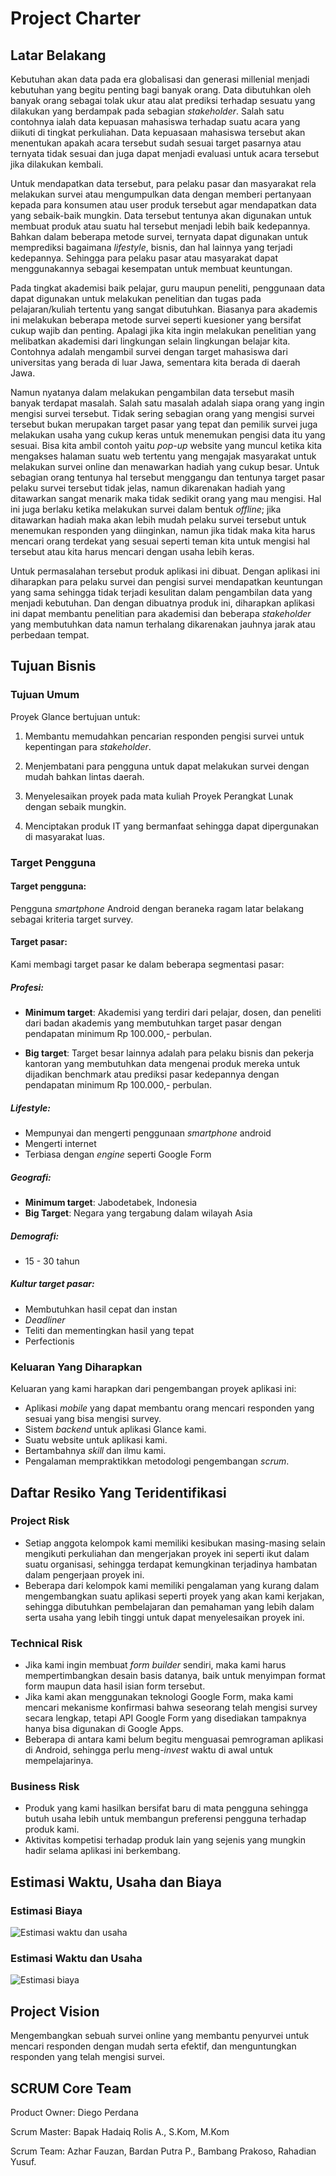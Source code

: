 Project Charter
===============

## Latar Belakang

Kebutuhan akan data pada era globalisasi dan generasi millenial menjadi kebutuhan yang begitu penting bagi banyak orang. Data dibutuhkan oleh banyak orang sebagai tolak ukur atau alat prediksi terhadap sesuatu yang dilakukan yang berdampak pada sebagian *stakeholder*. Salah satu contohnya ialah data kepuasan mahasiswa terhadap suatu acara yang diikuti di tingkat perkuliahan. Data kepuasaan mahasiswa tersebut akan menentukan apakah acara tersebut sudah sesuai target pasarnya atau ternyata tidak sesuai dan juga dapat menjadi evaluasi untuk acara tersebut jika dilakukan kembali.

Untuk mendapatkan data tersebut, para pelaku pasar dan masyarakat rela melakukan survei atau mengumpulkan data dengan memberi pertanyaan kepada para konsumen atau user produk tersebut agar mendapatkan data yang sebaik-baik mungkin. Data tersebut tentunya akan digunakan untuk membuat produk atau suatu hal tersebut menjadi lebih baik kedepannya. Bahkan dalam beberapa metode survei, ternyata dapat digunakan untuk memprediksi bagaimana *lifestyle*, bisnis, dan hal lainnya yang terjadi kedepannya. Sehingga para pelaku pasar atau masyarakat dapat menggunakannya sebagai kesempatan untuk membuat keuntungan.

Pada tingkat akademisi baik pelajar, guru maupun peneliti, penggunaan data dapat digunakan untuk melakukan penelitian dan tugas pada pelajaran/kuliah tertentu yang sangat dibutuhkan. Biasanya para akademis ini melakukan beberapa metode survei seperti kuesioner yang bersifat cukup wajib dan penting. Apalagi jika kita ingin melakukan penelitian yang melibatkan akademisi dari lingkungan selain lingkungan belajar kita. Contohnya adalah mengambil survei dengan target mahasiswa dari universitas yang berada di luar Jawa, sementara kita berada di daerah Jawa.

Namun nyatanya dalam melakukan pengambilan data tersebut masih banyak terdapat masalah. Salah satu masalah adalah siapa orang yang ingin mengisi survei tersebut. Tidak sering sebagian orang yang mengisi survei tersebut bukan merupakan target pasar yang tepat dan pemilik survei juga melakukan usaha yang cukup keras untuk menemukan pengisi data itu yang sesuai. Bisa kita ambil contoh yaitu *pop-up* website yang muncul ketika kita mengakses halaman suatu web tertentu yang mengajak masyarakat untuk melakukan survei online dan menawarkan hadiah yang cukup besar. Untuk sebagian orang tentunya hal tersebut menggangu dan tentunya target pasar pelaku survei tersebut tidak jelas, namun dikarenakan hadiah yang ditawarkan sangat menarik maka tidak sedikit orang yang mau mengisi. Hal ini juga berlaku ketika melakukan survei dalam bentuk *offline*; jika ditawarkan hadiah maka akan lebih mudah pelaku survei tersebut untuk menemukan responden yang diinginkan, namun jika tidak maka kita harus mencari orang terdekat yang sesuai seperti teman kita untuk mengisi hal tersebut atau kita harus mencari dengan usaha lebih keras.

Untuk permasalahan tersebut produk aplikasi ini dibuat. Dengan aplikasi ini diharapkan para pelaku survei dan pengisi survei mendapatkan keuntungan yang sama sehingga tidak terjadi kesulitan dalam pengambilan data yang menjadi kebutuhan. Dan dengan dibuatnya produk ini, diharapkan aplikasi ini dapat membantu penelitian para akademisi dan beberapa *stakeholder* yang membutuhkan data namun terhalang dikarenakan jauhnya jarak atau perbedaan tempat.


## Tujuan Bisnis

### Tujuan Umum

Proyek Glance bertujuan untuk:

1. Membantu memudahkan pencarian responden pengisi survei untuk kepentingan para *stakeholder*.

2. Menjembatani para pengguna untuk dapat melakukan survei dengan mudah bahkan lintas daerah.

3. Menyelesaikan proyek pada mata kuliah Proyek Perangkat Lunak dengan sebaik mungkin.

4. Menciptakan produk IT yang bermanfaat sehingga dapat dipergunakan di masyarakat luas. 

### Target Pengguna

#### Target pengguna:

Pengguna *smartphone* Android dengan beraneka ragam latar belakang sebagai kriteria target survey.

#### Target pasar:

Kami membagi target pasar ke dalam beberapa segmentasi pasar:

##### Profesi: 

* **Minimum target**: Akademisi yang terdiri dari pelajar, dosen, dan peneliti dari badan akademis yang membutuhkan target
pasar dengan pendapatan minimum Rp 100.000,- perbulan.

* **Big target**: Target besar lainnya adalah para pelaku bisnis dan pekerja kantoran yang membutuhkan data mengenai produk
mereka untuk dijadikan benchmark atau prediksi pasar kedepannya dengan pendapatan minimum Rp 100.000,- 
perbulan.

##### Lifestyle:
* Mempunyai dan mengerti penggunaan *smartphone* android 
* Mengerti internet 
* Terbiasa dengan *engine* seperti Google Form 

##### Geografi:
* **Minimum target**: Jabodetabek, Indonesia
* **Big Target**: Negara yang tergabung dalam wilayah Asia
    
##### Demografi: 
* 15 - 30 tahun

##### Kultur target pasar:
* Membutuhkan hasil cepat dan instan
* *Deadliner*
* Teliti dan mementingkan hasil yang tepat
* Perfectionis

### Keluaran Yang Diharapkan
Keluaran yang kami harapkan dari pengembangan proyek aplikasi ini:
* Aplikasi *mobile* yang dapat membantu orang mencari responden yang sesuai yang bisa mengisi survey.
* Sistem *backend* untuk aplikasi Glance kami.
* Suatu website untuk aplikasi kami.
* Bertambahnya *skill* dan ilmu kami.
* Pengalaman mempraktikkan metodologi pengembangan *scrum*.

## Daftar Resiko Yang Teridentifikasi

### Project Risk
* Setiap anggota kelompok kami memiliki kesibukan masing-masing selain mengikuti perkuliahan dan mengerjakan proyek ini seperti ikut dalam suatu organisasi, sehingga terdapat kemungkinan terjadinya hambatan dalam pengerjaan proyek ini.
* Beberapa dari kelompok kami memiliki pengalaman yang kurang dalam mengembangkan suatu aplikasi seperti proyek yang akan kami kerjakan, sehingga dibutuhkan pembelajaran dan pemahaman yang lebih dalam serta usaha yang lebih tinggi untuk dapat menyelesaikan proyek ini.

### Technical Risk
* Jika kami ingin membuat *form builder* sendiri, maka kami harus mempertimbangkan desain basis datanya, baik untuk menyimpan format form maupun data hasil isian form tersebut.
* Jika kami akan menggunakan teknologi Google Form, maka kami mencari mekanisme konfirmasi bahwa seseorang telah mengisi survey secara lengkap, tetapi API Google Form yang disediakan tampaknya hanya bisa digunakan di Google Apps.
* Beberapa di antara kami belum begitu menguasai pemrograman aplikasi di Android, sehingga perlu meng-*invest* waktu di awal untuk mempelajarinya.

### Business Risk
* Produk yang kami hasilkan bersifat baru di mata pengguna sehingga butuh usaha lebih untuk membangun preferensi pengguna terhadap produk kami.
* Aktivitas kompetisi terhadap produk lain yang sejenis yang mungkin hadir selama aplikasi ini berkembang.



## Estimasi Waktu, Usaha dan Biaya

### Estimasi Biaya
![Estimasi waktu dan usaha](docs/Gant_Chart_of_Glance.png)

### Estimasi Waktu dan Usaha
![Estimasi biaya](docs/biaya.png)

## Project Vision
Mengembangkan sebuah survei online yang membantu penyurvei untuk mencari responden dengan mudah serta efektif, dan menguntungkan responden yang telah mengisi survei.  

## SCRUM Core Team
Product Owner: Diego Perdana

Scrum Master: Bapak Hadaiq Rolis A., S.Kom, M.Kom

Scrum Team: Azhar Fauzan, Bardan Putra P., Bambang Prakoso, Rahadian Yusuf.



